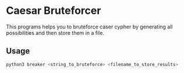 # Caesar Bruteforcer

This programs helps you to bruteforce caser cypher by generating all possibilities and then store them in a file. 

## Usage

```bash
python3 breaker <string_to_bruteforce> <filename_to_store_results>
```
